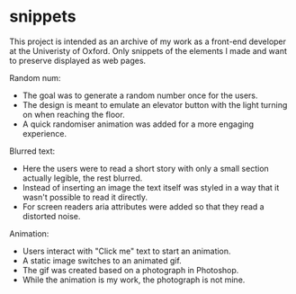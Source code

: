 # snippets
This project is intended as an archive of my work as a front-end developer at the Univeristy of Oxford. Only snippets of the elements I made and want to preserve displayed as web pages.

Random num:
  * The goal was to generate a random number once for the users.
  * The design is meant to emulate an elevator button with the light turning on when reaching the floor.
  * A quick randomiser animation was added for a more engaging experience.

Blurred text:
  * Here the users were to read a short story with only a small section actually legible, the rest blurred.
  * Instead of inserting an image the text itself was styled in a way that it wasn't possible to read it directly.
  * For screen readers aria attributes were added so that they read a distorted noise.

Animation:
 * Users interact with "Click me" text to start an animation.
 * A static image switches to an animated gif.
 * The gif was created based on a photograph in Photoshop.
 * While the animation is my work, the photograph is not mine.
